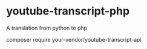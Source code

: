 # youtube-transcript-php
A translation from python to php

composer require your-vendor/youtube-transcript-api